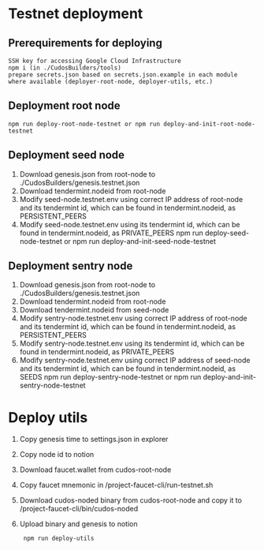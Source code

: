 # Testnet deployment

## Prerequirements for deploying
    SSH key for accessing Google Cloud Infrastructure
    npm i (in ./CudosBuilders/tools)
    prepare secrets.json based on secrets.json.example in each module where available (deployer-root-node, deployer-utils, etc.)

## Deployment root node
    npm run deploy-root-node-testnet or npm run deploy-and-init-root-node-testnet

## Deployment seed node
1. Download genesis.json from root-node to ./CudosBuilders/genesis.testnet.json
2. Download tendermint.nodeid from root-node
3. Modify seed-node.testnet.env using correct IP address of root-node and its tendermint id, which can be found in tendermint.nodeid, as PERSISTENT_PEERS
4. Modify seed-node.testnet.env using its tendermint id, which can be found in tendermint.nodeid, as PRIVATE_PEERS
    npm run deploy-seed-node-testnet or npm run deploy-and-init-seed-node-testnet

## Deployment sentry node
1. Download genesis.json from root-node to ./CudosBuilders/genesis.testnet.json
2. Download tendermint.nodeid from root-node
3. Download tendermint.nodeid from seed-node
4. Modify sentry-node.testnet.env using correct IP address of root-node and its tendermint id, which can be found in tendermint.nodeid, as PERSISTENT_PEERS
5. Modify sentry-node.testnet.env using its tendermint id, which can be found in tendermint.nodeid, as PRIVATE_PEERS
6. Modify sentry-node.testnet.env using correct IP address of seed-node and its tendermint id, which can be found in tendermint.nodeid, as SEEDS
    npm run deploy-sentry-node-testnet or npm run deploy-and-init-sentry-node-testnet

# Deploy utils
1. Copy genesis time to settings.json in explorer
2. Copy node id to notion
3. Download faucet.wallet from cudos-root-node
4. Copy faucet mnemonic in /project-faucet-cli/run-testnet.sh
5. Download cudos-noded binary from cudos-root-node and copy it to /project-faucet-cli/bin/cudos-noded
6. Upload binary and genesis to notion

        npm run deploy-utils


